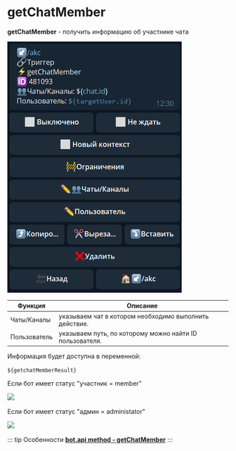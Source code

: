 # getChatMember

**getChatMember** - получить информацию об участнике чата

![](./1.png)

| Функция | Описание |
| --- | --- |
| Чаты/Каналы | указываем чат в котором необходимо выполнить действие. |
| Пользователь | указываем путь, по которому можно найти ID пользователя. |

Информация будет доступна в переменной:

```${getchatMemberResult}```

Если бот имеет статус "участник = member"

![](./2.png)

Если бот имеет статус "админ = administator"

![](./3.jpg)

::: tip Особенности️
**[bot.api method - getChatMember](https://core.telegram.org/bots/api#getchatmember)**
:::






